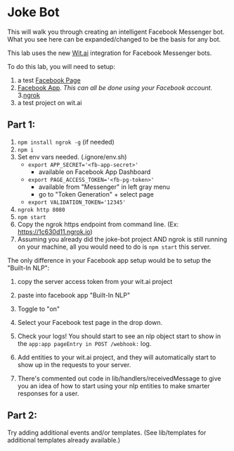 # Joke Bot
This will walk you through creating an intelligent Facebook Messenger bot.
What you see here can be expanded/changed to be the basis for any bot.

This lab uses the new [Wit.ai](https://developers.facebook.com/docs/messenger-platform/built-in-nlp)
integration for Facebook Messenger bots.

To do this lab, you will need to setup:
1. a test [Facebook Page](https://www.facebook.com/business/products/pages)
2. [Facebook App](https://developers.facebook.com/apps/).
*This can all be done using your Facebook account.*
3.[ngrok](https://ngrok.com/)
4. a test project on wit.ai

## Part 1:
1. `npm install ngrok -g` (if needed)
2. `npm i`
3. Set env vars needed. (.ignore/env.sh)
    - `export APP_SECRET='<fb-app-secret>'`
        - available on Facebook App Dashboard
    - `export PAGE_ACCESS_TOKEN='<fb-pg-token>'`
        - available from "Messenger" in left gray menu
        - go to "Token Generation" + select page
    - `export VALIDATION_TOKEN='12345'`
4. `ngrok http 8080`
5. `npm start`
6. Copy the ngrok https endpoint from command line. (Ex: https://1c630d11.ngrok.io)
7. Assuming you already did the joke-bot project AND ngrok is still running on
  your machine, all you would need to do is `npm start` this server.

  The only difference in your Facebook app setup would be to setup the "Built-In
  NLP":
  1. copy the server access token from your wit.ai project
  2. paste into facebook app "Built-In NLP"
  3. Toggle to "on"
  4. Select your Facebook test page in the drop down.

8. Check your logs! You should start to see an nlp object start to show in the
`app:app pageEntry in POST /webhook:` log.
9. Add entities to your wit.ai project, and they will automatically start to
show up in the requests to your server.
10. There's commented out code in lib/handlers/receivedMessage to give you an
idea of how to start using your nlp entities to make smarter responses for a
user.

## Part 2:
Try adding additional events and/or templates. (See lib/templates for additional templates already available.)
